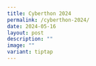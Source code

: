 ```yaml
---
title: Cyberthon 2024
permalink: /cyberthon-2024/
date: 2024-05-16
layout: post
description: ""
image: ""
variant: tiptap
---
```

